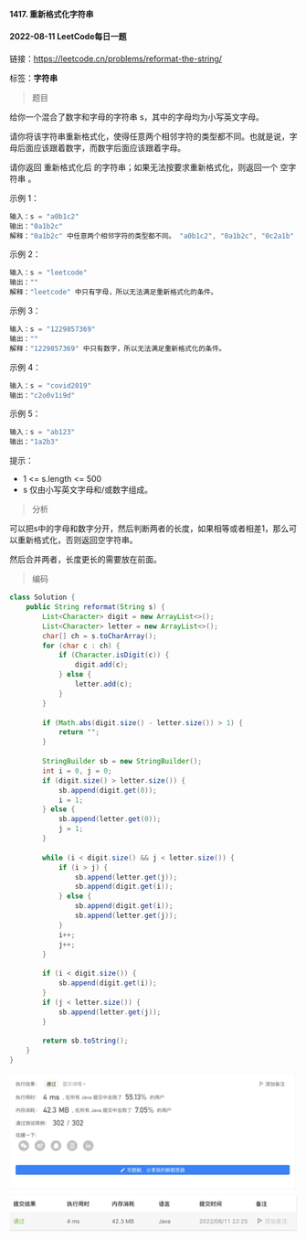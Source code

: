 #### 1417. 重新格式化字符串

#### 2022-08-11 LeetCode每日一题

链接：https://leetcode.cn/problems/reformat-the-string/

标签：**字符串**

> 题目

给你一个混合了数字和字母的字符串 s，其中的字母均为小写英文字母。

请你将该字符串重新格式化，使得任意两个相邻字符的类型都不同。也就是说，字母后面应该跟着数字，而数字后面应该跟着字母。

请你返回 重新格式化后 的字符串；如果无法按要求重新格式化，则返回一个 空字符串 。 

示例 1：

```java
输入：s = "a0b1c2"
输出："0a1b2c"
解释："0a1b2c" 中任意两个相邻字符的类型都不同。 "a0b1c2", "0a1b2c", "0c2a1b" 也是满足题目要求的答案。
```

示例 2：

```java
输入：s = "leetcode"
输出：""
解释："leetcode" 中只有字母，所以无法满足重新格式化的条件。
```

示例 3：

```java
输入：s = "1229857369"
输出：""
解释："1229857369" 中只有数字，所以无法满足重新格式化的条件。
```

示例 4：

```java
输入：s = "covid2019"
输出："c2o0v1i9d"
```

示例 5：

```java
输入：s = "ab123"
输出："1a2b3"
```


提示：

- 1 <= s.length <= 500
- s 仅由小写英文字母和/或数字组成。

> 分析

可以把s中的字母和数字分开，然后判断两者的长度，如果相等或者相差1，那么可以重新格式化，否则返回空字符串。

然后合并两者，长度更长的需要放在前面。

> 编码

```java
class Solution {
    public String reformat(String s) {
        List<Character> digit = new ArrayList<>();
        List<Character> letter = new ArrayList<>();
        char[] ch = s.toCharArray();
        for (char c : ch) {
            if (Character.isDigit(c)) {
                digit.add(c);
            } else {
                letter.add(c);
            }
        }

        if (Math.abs(digit.size() - letter.size()) > 1) {
            return "";
        }

        StringBuilder sb = new StringBuilder();
        int i = 0, j = 0;
        if (digit.size() > letter.size()) {
            sb.append(digit.get(0));
            i = 1;
        } else {
            sb.append(letter.get(0));
            j = 1;
        }

        while (i < digit.size() && j < letter.size()) {
            if (i > j) {
                sb.append(letter.get(j));
                sb.append(digit.get(i));
            } else {
                sb.append(digit.get(i));
                sb.append(letter.get(j));
            }
            i++;
            j++;
        }
        
        if (i < digit.size()) {
            sb.append(digit.get(i));
        }
        if (j < letter.size()) {
            sb.append(letter.get(j));
        }

        return sb.toString();
    }
}
```

![image-20220811222516683](1417.重新格式化字符串.assets/image-20220811222516683-0227918.png)